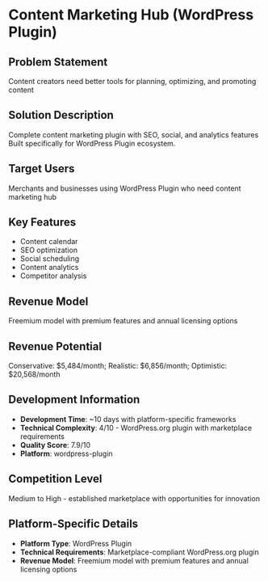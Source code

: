 # Content Marketing Hub (WordPress Plugin)

## Problem Statement
Content creators need better tools for planning, optimizing, and promoting content

## Solution Description
Complete content marketing plugin with SEO, social, and analytics features Built specifically for WordPress Plugin ecosystem.

## Target Users
Merchants and businesses using WordPress Plugin who need content marketing hub

## Key Features
- Content calendar
- SEO optimization
- Social scheduling
- Content analytics
- Competitor analysis

## Revenue Model
Freemium model with premium features and annual licensing options

## Revenue Potential
Conservative: $5,484/month; Realistic: $6,856/month; Optimistic: $20,568/month

## Development Information
- **Development Time**: ~10 days with platform-specific frameworks
- **Technical Complexity**: 4/10 - WordPress.org plugin with marketplace requirements
- **Quality Score**: 7.9/10
- **Platform**: wordpress-plugin

## Competition Level
Medium to High - established marketplace with opportunities for innovation

## Platform-Specific Details
- **Platform Type**: WordPress Plugin
- **Technical Requirements**: Marketplace-compliant WordPress.org plugin
- **Revenue Model**: Freemium model with premium features and annual licensing options
